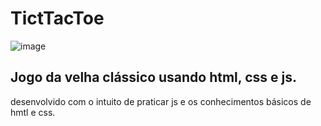 # TictTacToe
![image](https://github.com/JoaoPedro0116/TictTacToe/assets/118128987/7e4ffc08-58cb-4576-bb9f-bafa251f67fb)
<h2>Jogo da velha clássico usando html, css e js.</h2>
desenvolvido com o intuito de praticar js e os conhecimentos básicos de hmtl e css.

